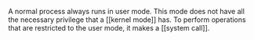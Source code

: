 A normal process always runs in user mode. This mode does not have all the necessary privilege that a [[kernel mode]] has. To perform operations that are restricted to the user mode, it makes a [[system call]]. 